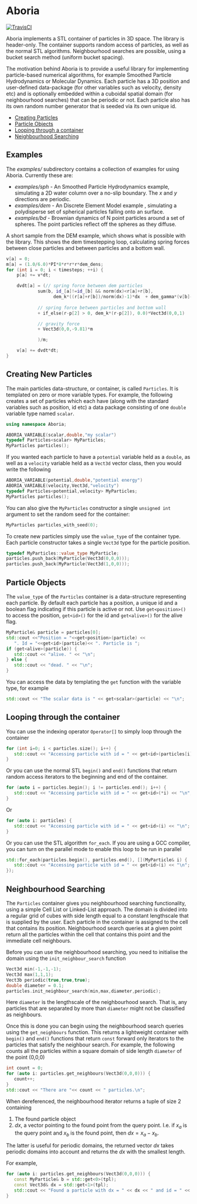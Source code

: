 Aboria
=====

[![TravisCI](https://travis-ci.org/martinjrobins/Aboria.svg?branch=master)](https://travis-ci.org/martinjrobins/Aboria)
<!---
[![AppVeyor](https://ci.appveyor.com/api/projects/status/6aimud6e8tvxfwgm?svg=true)](https://ci.appveyor.com/project/martinjrobins/aboria)
[![Coverity](https://scan.coverity.com/projects/5951/badge.svg)](https://scan.coverity.com/projects/5951)
[![Coverage](https://coveralls.io/repos/martinjrobins/Aboria/badge.svg?branch=master&service=github)](https://coveralls.io/github/martinjrobins/Aboria?branch=master)
-->

Aboria implements a STL container of particles in 3D space. The library is header-only.
The container supports random access of particles, as well as the normal STL algorithms.
Neighbourhood searches are possible, using a bucket search method (uniform bucket spacing).

The motivation behind Aboria is to provide a useful library for implementing particle-based numerical algorithms, for example Smoothed Particle Hydrodynamics or Molecular Dynamics. Each particle has a 3D position and user-defined data-package (for other variables such as velocity, density etc) and is optionally embedded within a cuboidal spatial domain (for neighbourhood searches) that can be periodic or not. Each particle also has its own random number generator that is seeded via its own unique id.

- [Creating Particles](#create)
- [Particle Objects](#particle)
- [Looping through a container](#looping)
- [Neighbourhood Searching](#neighbour)

Examples
--------

The *examples/* subdirectory contains a collection of examples for using Aboria. Currently these are:

- *examples/sph* - An Smoothed Particle Hydrodynamics example, simulating a 2D 
  water column over a no-slip boundary. The *x* and *y* directions are periodic.
- *examples/dem* - An Discrete Element Model example , simulating a polydisperse 
  set of spherical particles falling onto an surface.
- *examples/bd* - Brownian dynamics of N point particles around a set of 
  spheres. The point particles reflect off the spheres as they diffuse.


A short sample from the DEM example, which shows what is possible with the 
library. This shows the dem timestepping loop, calculating spring forces between 
close particles and between particles and a bottom wall.

```Cpp
v[a] = 0;
m[a] = (1.0/6.0)*PI*8*r*r*r*dem_dens;
for (int i = 0; i < timesteps; ++i) {
    p[a] += v*dt;

    dvdt[a] = (// spring force between dem particles
            sum(b, id_[a]!=id_[b] && norm(dx)<r[a]+r[b], 
                  dem_k*((r[a]+r[b])/norm(dx)-1)*dx  + dem_gamma*(v[b]-v[a]))
        
            // spring force between particles and bottom wall
            + if_else(r-p[2] > 0, dem_k*(r-p[2]), 0.0)*Vect3d(0,0,1) 

            // gravity force
            + Vect3d(0,0,-9.81)*m

            )/m;

    v[a] += dvdt*dt;
}
```


<a name="create">Creating New Particles</a>
-------------------------------------------

The main particles data-structure, or container, is called `Particles`. It is 
templated on zero or more variable types. For example, the following creates a 
set of particles which each have (along with the standard variables such as 
position, id etc) a data package consisting of one `double` variable type named 
`scalar`.

```Cpp
using namespace Aboria;

ABORIA_VARIABLE(scalar,double,"my scalar")
typedef Particles<scalar> MyParticles;
MyParticles particles();
```

If you wanted each particle to have a `potential` variable held as a `double`, 
as well as a `velocity` variable held as a `Vect3d` vector class, then you would 
write the following

```Cpp
ABORIA_VARIABLE(potential,double,"potential energy")
ABORIA_VARIABLE(velocity,Vect3d,"velocity")
typedef Particles<potential,velocity> MyParticles;
MyParticles particles();
```

You can also give the `MyParticles` constructor a single `unsigned int` argument 
to set the random seed for the container:

```Cpp
MyParticles particles_with_seed(0);
```

To create new particles simply use the `value_type` of the container type. Each 
particle constructor takes a single `Vect3d` type for the particle position.

```Cpp
typedef MyParticles::value_type MyParticle;
particles.push_back(MyParticle(Vect3d(0,0,0)));
particles.push_back(MyParticle(Vect3d(1,0,0)));
```

<a name="particle">Particle Objects</a>
---------------------------------------

The `value_type` of the `Particles` container is a data-structure representing 
each particle. By default each particle has a position, a unique id and a 
boolean flag indicating if this particle is active or not. Use `get<position>()` 
to access the position, `get<id>()` for the id and `get<alive>()` for the alive 
flag.

```Cpp
MyParticle& particle = particles[0];
std::cout <<"Position = "<<get<position>(particle) << 
   ". Id = "<<get<id>(particle)<< ". Particle is ";
if (get<alive>(particle)) {
   std::cout << "alive. " << "\n";
} else {
   std::cout << "dead. " << "\n";
}
```

You can access the data by templating the `get` function with the variable type, 
for example

```Cpp
std::cout << "The scalar data is " << get<scalar>(particle) << "\n";
```

<a name="looping">Looping through the container</a>
---------------------------------------------------

You can use the indexing operator `Operator[]` to simply loop through the 
container

```Cpp
for (int i=0; i < particles.size(); i++) {
   std::cout << "Accessing particle with id = " << get<id>(particles[i]) << "\n";
}
```

Or you can use the normal STL `begin()` and `end()` functions that return random 
access iterators to the beginning and end of the container.

```Cpp
for (auto i = particles.begin(); i != particles.end(); i++) {
   std::cout << "Accessing particle with id = " << get<id>(*i) << "\n";
}
```

Or

```Cpp
for (auto i: particles) {
   std::cout << "Accessing particle with id = " << get<id>(i) << "\n";
}
```

Or you can use the STL algorithm `for_each`. If you are using a GCC compiler, 
you can turn on the parallel mode to enable this loop to be run in parallel

```Cpp
std::for_each(particles.begin(), particles.end(), [](MyParticle& i) {
   std::cout << "Accessing particle with id = " << get<id>(i) << "\n";
});
```

<a name="neighbour">Neighbourhood Searching</a>
-----------------------------------------------

The `Particles` container gives you neighbourhood searching functionality, using 
a simple Cell List or Linked-List approach. The domain is divided into a regular 
grid of cubes with side length equal to a constant lengthscale that is supplied 
by the user. Each particle in the container is assigned to the cell that 
contains its position. Neighbourhood search queries at a given point return all 
the particles within the cell that contains this point and the immediate cell 
neighbours.

Before you can use the neighbourhood searching, you need to initialise the 
domain using the `init_neighbour_search` function

```Cpp
Vect3d min(-1,-1,-1);
Vect3d max(1,1,1);
Vect3b periodic(true,true,true);
double diameter = 0.1;
particles.init_neighbour_search(min,max,diameter,periodic);
```

Here `diameter` is the lengthscale of the neighbourhood search. That is, any 
particles that are separated by more than `diameter` might not be classified as 
neighbours.

Once this is done you can begin using the neighbourhood search queries using the 
`get_neighbours` function. This returns a lightweight container with `begin()` 
and `end()` functions that return `const` forward only iterators to the 
particles that satisfy the neighbour search. For example, the following counts 
all the particles within a square domain of side length `diameter` of the point 
(0,0,0)

```Cpp
int count = 0;
for (auto i: particles.get_neighbours(Vect3d(0,0,0))) {
   count++;
}
std::cout << "There are "<< count << " particles.\n";
```

When dereferenced, the neighbourhood iterator returns a tuple of size 2 
containing 

1. The found particle object
2. $dx$, a vector pointing to the found point from the query point. I.e. if 
   $x_a$ is the query point and $x_b$ is the found point, then $dx = x_a - x_b$.

The latter is useful for periodic domains, the returned vector $dx$ takes 
periodic domains into account and returns the $dx$ with the smallest length. 

For example, 

```Cpp
for (auto i: particles.get_neighbours(Vect3d(0,0,0))) {
   const MyParticle& b = std::get<0>(tpl);
   const Vect3d& dx = std::get<1>(tpl);
   std::cout << "Found a particle with dx = " << dx << " and id = " << get<id>(b) << "\n";
}
```
